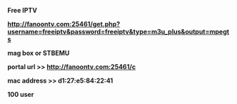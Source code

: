 <b>Free IPTV <b>


http://fanoontv.com:25461/get.php?username=freeiptv&password=freeiptv&type=m3u_plus&output=mpegts


mag box or STBEMU 

portal url >> http://fanoontv.com:25461/c

mac address >> d1:27:e5:84:22:41


100 user
